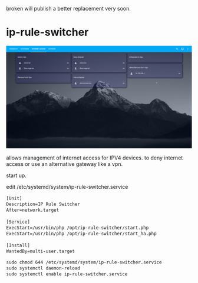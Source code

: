 broken will publish a better replacement very soon.

# ip-rule-switcher
![](./images/ip-rule-switcher.png)

allows management of internet access for IPV4 devices.
to deny internet access or use an alternative gateway like a vpn. 


start up.

edit  /etc/systemd/system/ip-rule-switcher.service
```
[Unit]
Description=IP Rule Switcher
After=network.target

[Service]
ExecStart=/usr/bin/php /opt/ip-rule-switcher/start.php
ExecStart=/usr/bin/php /opt/ip-rule-switcher/start_ha.php

[Install]
WantedBy=multi-user.target
```

```
sudo chmod 644 /etc/systemd/system/ip-rule-switcher.service
sudo systemctl daemon-reload
sudo systemctl enable ip-rule-switcher.service
```
